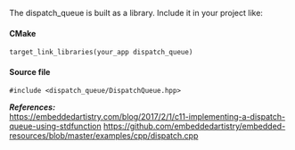 The dispatch_queue is built as a library. Include it in your project like:

#### CMake
`target_link_libraries(your_app dispatch_queue)`

#### Source file
`#include <dispatch_queue/DispatchQueue.hpp>`

**_References:_**  
https://embeddedartistry.com/blog/2017/2/1/c11-implementing-a-dispatch-queue-using-stdfunction
https://github.com/embeddedartistry/embedded-resources/blob/master/examples/cpp/dispatch.cpp
